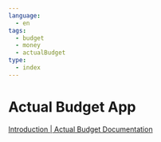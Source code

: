 ```yaml
---
language:
  - en
tags:
  - budget
  - money
  - actualBudget
type:
  - index
---
```

# Actual Budget App
[Introduction | Actual Budget Documentation](https://actualbudget.org/docs/)
